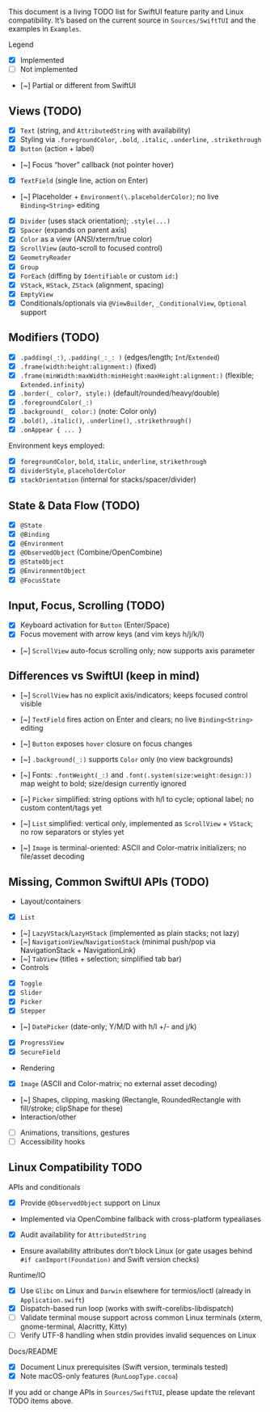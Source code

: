 This document is a living TODO list for SwiftUI feature parity and Linux compatibility. It’s based on the current source in `Sources/SwiftTUI` and the examples in `Examples`.

Legend

- [x] Implemented
- [ ] Not implemented
- [~] Partial or different from SwiftUI

## Views (TODO)

- [x] `Text` (string, and `AttributedString` with availability)
- [x] Styling via `.foregroundColor`, `.bold`, `.italic`, `.underline`, `.strikethrough`
- [x] `Button` (action + label)
- [~] Focus “hover” callback (not pointer hover)
- [x] `TextField` (single line, action on Enter)
- [~] Placeholder + `Environment(\.placeholderColor)`; no live `Binding<String>` editing
- [x] `Divider` (uses stack orientation); `.style(...)`
- [x] `Spacer` (expands on parent axis)
- [x] `Color` as a view (ANSI/xterm/true color)
- [x] `ScrollView` (auto-scroll to focused control)
- [x] `GeometryReader`
- [x] `Group`
- [x] `ForEach` (diffing by `Identifiable` or custom `id:`)
- [x] `VStack`, `HStack`, `ZStack` (alignment, spacing)
- [x] `EmptyView`
- [x] Conditionals/optionals via `@ViewBuilder`, `_ConditionalView`, `Optional` support

## Modifiers (TODO)

- [x] `.padding(_:)`, `.padding(_:_: )` (edges/length; `Int`/`Extended`)
- [x] `.frame(width:height:alignment:)` (fixed)
- [x] `.frame(minWidth:maxWidth:minHeight:maxHeight:alignment:)` (flexible; `Extended.infinity`)
- [x] `.border(_ color?, style:)` (default/rounded/heavy/double)
- [x] `.foregroundColor(_:)`
- [x] `.background(_ color:)` (note: Color only)
- [x] `.bold()`, `.italic()`, `.underline()`, `.strikethrough()`
- [x] `.onAppear { ... }`

Environment keys employed:

- [x] `foregroundColor`, `bold`, `italic`, `underline`, `strikethrough`
- [x] `dividerStyle`, `placeholderColor`
- [x] `stackOrientation` (internal for stacks/spacer/divider)

## State & Data Flow (TODO)

- [x] `@State`
- [x] `@Binding`
- [x] `@Environment`
- [x] `@ObservedObject` (Combine/OpenCombine)
- [x] `@StateObject`
- [x] `@EnvironmentObject`
- [x] `@FocusState`

## Input, Focus, Scrolling (TODO)

- [x] Keyboard activation for `Button` (Enter/Space)
- [x] Focus movement with arrow keys (and vim keys h/j/k/l)
- [~] `ScrollView` auto-focus scrolling only; now supports axis parameter

## Differences vs SwiftUI (keep in mind)

- [~] `ScrollView` has no explicit axis/indicators; keeps focused control visible
- [~] `TextField` fires action on Enter and clears; no live `Binding<String>` editing
- [~] `Button` exposes `hover` closure on focus changes
- [~] `.background(_:)` supports `Color` only (no view backgrounds)
- [~] Fonts: `.fontWeight(_:)` and `.font(.system(size:weight:design:))` map weight to bold; size/design currently ignored

- [~] `Picker` simplified: string options with h/l to cycle; optional label; no custom content/tags yet
- [~] `List` simplified: vertical only, implemented as `ScrollView` + `VStack`; no row separators or styles yet
- [~] `Image` is terminal-oriented: ASCII and Color-matrix initializers; no file/asset decoding
## Missing, Common SwiftUI APIs (TODO)

- Layout/containers
- [x] `List`
- [~] `LazyVStack`/`LazyHStack` (implemented as plain stacks; not lazy)
- [~] `NavigationView`/`NavigationStack` (minimal push/pop via NavigationStack + NavigationLink)
- [~] `TabView` (titles + selection; simplified tab bar)
- Controls
- [x] `Toggle`  
- [x] `Slider`
- [x] `Picker`
- [x] `Stepper`
- [~] `DatePicker` (date-only; Y/M/D with h/l +/- and j/k)
- [x] `ProgressView`
- [x] `SecureField`
- Rendering
- [x] `Image` (ASCII and Color-matrix; no external asset decoding)
- [~] Shapes, clipping, masking (Rectangle, RoundedRectangle with fill/stroke; clipShape for these)
- Interaction/other
- [ ] Animations, transitions, gestures
- [ ] Accessibility hooks

## Linux Compatibility TODO

APIs and conditionals

- [x] Provide `@ObservedObject` support on Linux
- Implemented via OpenCombine fallback with cross-platform typealiases
- [x] Audit availability for `AttributedString`
- Ensure availability attributes don’t block Linux (or gate usages behind `#if canImport(Foundation)` and Swift version checks)

Runtime/IO

- [x] Use `Glibc` on Linux and `Darwin` elsewhere for termios/ioctl (already in `Application.swift`)
- [x] Dispatch-based run loop (works with swift-corelibs-libdispatch)
- [ ] Validate terminal mouse support across common Linux terminals (xterm, gnome-terminal, Alacritty, Kitty)
- [ ] Verify UTF-8 handling when stdin provides invalid sequences on Linux

Docs/README

- [x] Document Linux prerequisites (Swift version, terminals tested)
- [x] Note macOS-only features (`RunLoopType.cocoa`)

If you add or change APIs in `Sources/SwiftTUI`, please update the relevant TODO items above.